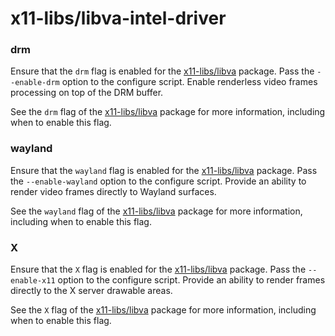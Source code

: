 # x11-libs/libva-intel-driver

### drm
Ensure that the `drm` flag is enabled for the [x11-libs/libva](../x11-libs/libva.md) package. Pass the `--enable-drm` option to the configure script. Enable renderless video frames processing on top of the DRM buffer.

See the `drm` flag of the [x11-libs/libva](../x11-libs/libva.md) package for more information, including when to enable this flag.

### wayland
Ensure that the `wayland` flag is enabled for the [x11-libs/libva](../x11-libs/libva.md) package. Pass the `--enable-wayland` option to the configure script. Provide an ability to render video frames directly to Wayland surfaces.

See the `wayland` flag of the [x11-libs/libva](../x11-libs/libva.md) package for more information, including when to enable this flag.

### X
Ensure that the `X` flag is enabled for the [x11-libs/libva](../x11-libs/libva.md) package. Pass the `--enable-x11` option to the configure script. Provide an ability to render frames directly to the X server drawable areas.

See the `X` flag of the [x11-libs/libva](../x11-libs/libva.md) package for more information, including when to enable this flag.
